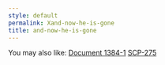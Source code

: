 ```yaml
---
style: default
permalink: Xand-now-he-is-gone
title: and-now-he-is-gone
---
```

You may also like:
[Document 1384-1](http://scp-wiki.net/document-1384-1)
[SCP-275](http://scp-wiki.net/scp-275)